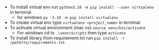 - To install virtual env run `python3.10 -m pip install --user virtualenv` in terminal.
  - for windows `py -3.10 -m pip install virtualenv`
- To create virtual env type `virtualenv <project_name>` in terminal.
- To activate virtual environment (mac os) `source venv/bin/activate`
  - For windows cd to `.\venv\Scripts` then type `activate`
- To install library from requirement.txt run `pip install -r /path/to/requirements.txt`

